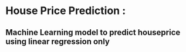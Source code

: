 # House Price Prediction :
## Machine Learning model to predict houseprice using linear regression only
